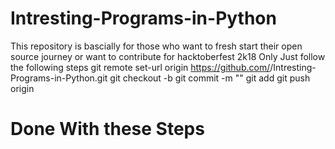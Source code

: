 # Intresting-Programs-in-Python
This repository is bascially for those who want to fresh start their open source journey or want to contribute for hacktoberfest 2k18
Only Just follow the following steps 
  git remote set-url origin https://github.com/<Put your Github UserName>/Intresting-Programs-in-Python.git
       git checkout -b <Branch Name>
       git commit -m "<Commit the Pull request all about>"
       git add <fileName>
       git push origin <Branch Name>
  
  # Done With these Steps
       

    
